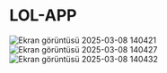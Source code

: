# LOL-APP
![Ekran görüntüsü 2025-03-08 140421](https://github.com/user-attachments/assets/8d6914a9-df03-412a-9be4-dc3aba8db355)
![Ekran görüntüsü 2025-03-08 140427](https://github.com/user-attachments/assets/8323602d-aada-4eaf-ab56-487ffbb99599)
![Ekran görüntüsü 2025-03-08 140432](https://github.com/user-attachments/assets/3a660216-9e5a-4828-ad0f-0ac53e0b26de)
